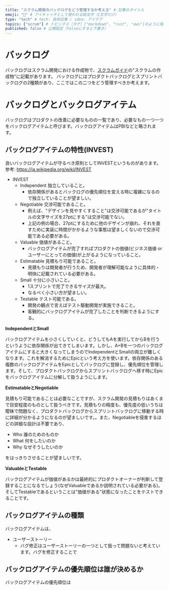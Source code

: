 ```yaml
---
title: "スクラム開発のバックログをどう管理するか考える" # 記事のタイトル
emoji: "🐻" # アイキャッチとして使われる絵文字（1文字だけ）
type: "tech" # tech: 技術記事 / idea: アイデア
topics: ["scrum"] # トピックス（タグ）["markdown", "rust", "aws"]のように指定する
published: false # 公開設定（falseにすると下書き）
---
```


# バックログ

バックログはスクラム開発における作成物で、[スクラムガイド](https://scrumguides.org/docs/scrumguide/v2020/2020-Scrum-Guide-Japanese.pdf)の"スクラムの作成物"に記載があります。
バックログにはプロダクトバックログとスプリントバックログの2種類があり、ここではこの二つをどう管理すべきか考えます。

# バックログとバックログアイテム

バックログはプロダクトの改善に必要なものの⼀覧であり、必要なもの一つ一つをバックログアイテムと呼びます。バックログアイテムはPBIなどと略されます。

## バックログアイテムの特性(INVEST)

良いバックログアイテムが守るべき原則としてINVESTというものがあります。 参考: https://ja.wikipedia.org/wiki/INVEST

- INVEST
  - Independent	独立していること。
    - 依存関係があるとバックログの優先順位を変える時に複雑になるので独立していることが望ましい。
  - Negotiable 交渉可能であること。
    - 例えば、"デザインを見やすくすること"は交渉可能であるが"タイトルの文字サイズを27ptにする"は交渉可能でない。
    - 上記の例の場合、27ptにするために他のデザインが崩れ、それを直すために実装に時間がかかるような事態は望ましくないので交渉可能である必要がある。
  - Valuable 価値があること。	
    - バックログアイテムが完了すればプロダクトの価値(ビジネス価値 or ユーザーにとっての価値)が上がるようになっていること。
  - Estimatable	見積もり可能であること。
    - 見積もりは開発者が行うため、開発者が理解可能なように具体的・明快に記載されている必要がある。
  - Small 十分に小さいこと。
    - 1スプリントで完了できるサイズが最大。
    - なるべく小さい方が望ましい。	
  - Testable テスト可能である。
    - 開発の観点で言えばテスト駆動開発が実施できること。
    - 客観的にバックログアイテムが完了したことを判断できるようにする。

**IndependentとSmall**

バックログアイテムを小さくしていくと、どうしてもAを実行してからBを行うというように依存関係が出てきてしまいます。しかし、A+Bを一つのバックログアイテムにすると大きくなってしまうのでIndependentとSmallの両立が難しくなります。これを解消するためにEpicという考え方を使います。依存関係のある複数のバックログアイテムをEpicとしてバックログに登録し、優先順位を管理します。そして、プロダクトバックログからスプリントバックログへ移す時にEpicをバックログアイテムに分解して扱うようにします。

**EstimatableとNegotiable**

見積もり可能であることは必要なことですが、スクラム開発の見積もりはあくまで目安程度のものとして扱うべきです。見積もりの精度も、優先度の低いうちは曖昧で問題なく、プロダクトバックログからスプリントバックログに移動する時に詳細が分かるようになるのが望ましいです。。また、Negotiableを侵害するほどの詳細な設計は不要であり、

- Who 誰のためのものか
- What 何をしたいのか
- Why なぜそうしたいのか

をはっきりさせることが望ましいです。

**ValuableとTestable**

バックログアイテムが価値があるかは最終的にプロダクトオーナーが判断して登録することになるでしょう(なぜValuableであるか説明されている必要がある)。そしてTestableであるということは"価値がある"状態になったことをテストできることです。



## バックログアイテムの種類

バックログアイテムは、

- ユーザーストーリー
  - バグ修正はユーザーストーリーの一つとして扱って問題ないと考えています。バグを修正することで

## バックログアイテムの優先順位は誰が決めるか


バックログアイテムの優先順位は

